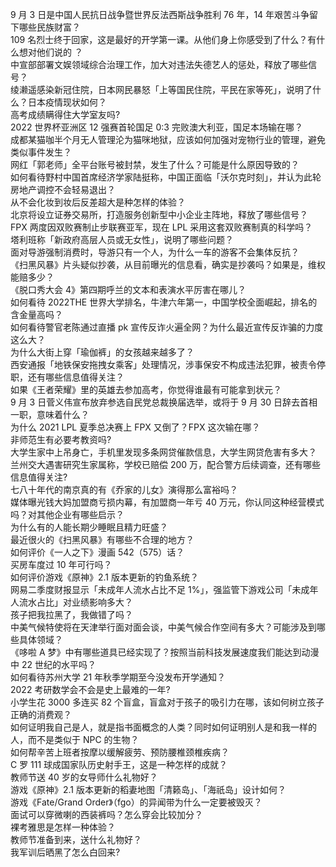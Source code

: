 9 月 3 日是中国人民抗日战争暨世界反法西斯战争胜利 76 年，14 年艰苦斗争留下哪些民族财富？  
109 名烈士终于回家，这是最好的开学第一课。从他们身上你感受到了什么？有什么想对他们说的 ？  
中宣部部署文娱领域综合治理工作，加大对违法失德艺人的惩处，释放了哪些信号？  
绫濑遥感染新冠住院，日本网民暴怒「上等国民住院，平民在家等死」，说明了什么？日本疫情现状如何？  
高考成绩瞒得住大学室友吗?  
2022 世界杯亚洲区 12 强赛首轮国足 0:3 完败澳大利亚，国足本场输在哪？  
成都某猫咖半个月无人管理沦为猫咪地狱，应该如何加强对宠物行业的管理，避免类似事件发生？  
网红「郭老师」全平台账号被封禁，发生了什么？可能是什么原因导致的？  
如何看待野村中国首席经济学家陆挺称，中国正面临「沃尔克时刻」，并认为此轮房地产调控不会轻易退出？  
从不会化妆到妆后反差超大是种怎样的体验？  
北京将设立证券交易所，打造服务创新型中小企业主阵地，释放了哪些信号？  
FPX 两度因双败赛制止步联赛亚军，现在 LPL 采用这套双败赛制真的科学吗？  
塔利班称「新政府高层人员或无女性」，说明了哪些问题？  
面对导游强制消费时，导游只有一个人，为什么一车的游客不会集体反抗？  
《扫黑风暴》片头疑似抄袭，从目前曝光的信息看，确实是抄袭吗？如果是，维权能赔多少？  
《脱口秀大会 4》第四期呼兰的文本和表演水平厉害在哪儿？  
如何看待 2022THE 世界大学排名，牛津六年第一，中国学校全面崛起，排名的含金量高吗？  
如何看待警官老陈通过直播 pk 宣传反诈火遍全网？为什么最近宣传反诈骗的力度这么大？  
为什么大街上穿「瑜伽裤」的女孩越来越多了？  
西安通报「地铁保安拖拽女乘客」处理情况，涉事保安不构成违法犯罪，被责令停职，还有哪些信息值得关注？  
如果《王者荣耀》里的英雄去参加高考，你觉得谁最有可能拿到状元？  
9 月 3 日菅义伟宣布放弃参选自民党总裁换届选举，或将于 9 月 30 日辞去首相一职，意味着什么？  
为什么 2021 LPL 夏季总决赛上 FPX 又倒了？FPX 这次输在哪？  
非师范生有必要考教资吗?  
大学生家中上吊身亡，手机里发现多条网贷催款信息，大学生网贷危害有多大？  
兰州交大遇害研究生家属称，学校已赔偿 200 万，配合警方后续调查，还有哪些信息值得关注?  
七八十年代的南京真的有《乔家的儿女》演得那么富裕吗？  
媒体曝光钱大妈加盟商亏损内幕，有加盟商一年亏 40 万元，你认同这种经营模式吗？对其他企业有哪些启示？  
为什么有的人能长期少睡眠且精力旺盛？  
最近很火的《扫黑风暴》有哪些不合理的地方？  
如何评价《一人之下》漫画 542（575）话？  
买房车度过 10 年可行吗？  
如何评价游戏《原神》2.1 版本更新的钓鱼系统？  
网易二季度财报显示「未成年人流水占比不足 1%」，强监管下游戏公司「未成年人流水占比」对业绩影响多大？  
孩子把我拉黑了，我做错了吗？  
中美气候特使将在天津举行面对面会谈，中美气候合作空间有多大？可能涉及到哪些具体领域？  
《哆啦 A 梦》中有哪些道具已经实现了？按照当前科技发展速度我们能达到动漫中 22 世纪的水平吗？  
如何看待苏州大学 21 年秋季学期至今没发布开学通知？  
2022 考研数学会不会是史上最难的一年?  
小学生花 3000 多连买 82 个盲盒，盲盒对于孩子的吸引力在哪，该如何树立孩子正确的消费观？  
如何证明我自己是人，就是指书面概念的人类？同时如何证明别人是和我一样的人，而不是类似于 NPC 的生物？  
如何帮辛苦上班者按摩以缓解疲劳、预防腰椎颈椎疾病？  
C 罗 111 球成国家队历史射手王，这是一种怎样的成就？  
教师节送 40 岁的女导师什么礼物好？  
游戏《原神》2.1 版本更新的稻妻地图「清籁岛」、「海祇岛」设计如何？  
游戏《Fate/Grand Order》（fgo）的异闻带为什么一定要被毁灭？  
面试可以穿微喇的西装裤吗？怎么穿会比较加分？  
裸考雅思是怎样一种体验？  
教师节准备到来，送什么礼物好？  
我军训后晒黑了怎么白回来?  
